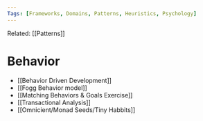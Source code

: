 ```yaml
---
Tags: [Frameworks, Domains, Patterns, Heuristics, Psychology]
---
```

Related: [[Patterns]]
# Behavior

- [[Behavior Driven Development]]
- [[Fogg Behavior model]]
- [[Matching Behaviors & Goals Exercise]]
- [[Transactional Analysis]]
- [[Omnicient/Monad Seeds/Tiny Habbits]]